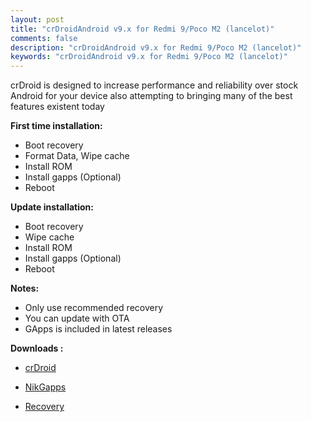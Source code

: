 ```yaml
---
layout: post
title: "crDroidAndroid v9.x for Redmi 9/Poco M2 (lancelot)"
comments: false
description: "crDroidAndroid v9.x for Redmi 9/Poco M2 (lancelot)"
keywords: "crDroidAndroid v9.x for Redmi 9/Poco M2 (lancelot)"
---
```


crDroid is designed to increase performance and reliability over stock Android for your device also attempting to bringing many of the best features existent today

**First time installation:**

* Boot recovery
* Format Data, Wipe cache
* Install ROM
* Install gapps (Optional)
* Reboot

**Update installation:**

* Boot recovery
* Wipe cache
* Install ROM
* Install gapps (Optional)
* Reboot

**Notes:**

 * Only use recommended recovery
 * You can update with OTA
 * GApps is included in latest releases


**Downloads :**

 * [crDroid](https://github.com/orkunergun/Releases/releases/tag/crdroidandroid)

 * [NikGapps](https://nikgapps.com/downloads)

 * [Recovery](https://mega.nz/file/wV0mhJpI#_YnNBLdyl-2Rn2tt3cyeXFtCl88fEhOy2gtEnofWlHk)